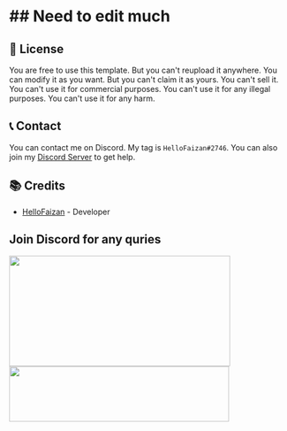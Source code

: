 # ## Need to edit much

## 📜 License

You are free to use this template. But you can't reupload it anywhere. You can modify it as you want. But you can't claim it as yours. You can't sell it. You can't use it for commercial purposes. You can't use it for any illegal purposes. You can't use it for any harm.

## 📞 Contact

You can contact me on Discord. My tag is `HelloFaizan#2746`. You can also join my [Discord Server](https://discord.gg/invite/rraBbMQraQ) to get help.

## 📚 Credits

- [HelloFaizan](https://hellofaizan.me/) - Developer

## Join Discord for any quries

<a href="https://discord.com/users/890232380265222215">
     <img src="https://lanyard.cnrad.dev/api/890232380265222215?idleMessage=Just%20Chillin..." width="400" height="200" />
</a>
<br>
<a href="https://discord.gg/invite/rraBbMQraQ">
     <img src="https://invidget.switchblade.xyz/EHthxHRUmr" width="398" height="100" />
</a>
